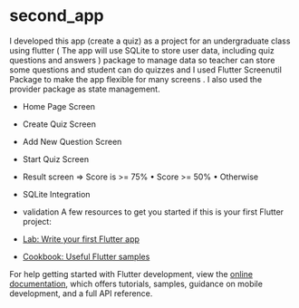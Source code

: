 # second_app

I developed this app (create a quiz) as a project for an undergraduate class using flutter ( The app will use SQLite to store user data, including quiz questions and answers ) package to manage data so teacher can store some questions and student can do quizzes and I used Flutter Screenutil Package to make the app flexible for many screens . I also used the provider package as state management.

- Home Page Screen
- Create Quiz Screen
- Add New Question Screen
- Start Quiz Screen
- Result screen => Score is >= 75% • Score >= 50% • Otherwise
- SQLite Integration
- validation
A few resources to get you started if this is your first Flutter project:


- [Lab: Write your first Flutter app](https://docs.flutter.dev/get-started/codelab)
- [Cookbook: Useful Flutter samples](https://docs.flutter.dev/cookbook)

For help getting started with Flutter development, view the
[online documentation](https://docs.flutter.dev/), which offers tutorials,
samples, guidance on mobile development, and a full API reference.
